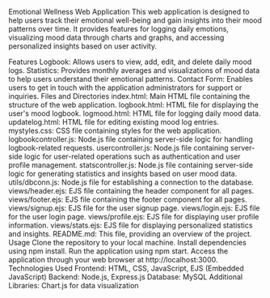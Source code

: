 Emotional Wellness Web Application
This web application is designed to help users track their emotional well-being and gain insights into their mood patterns over time. It provides features for logging daily emotions, visualizing mood data through charts and graphs, and accessing personalized insights based on user activity.

Features
Logbook: Allows users to view, add, edit, and delete daily mood logs.
Statistics: Provides monthly averages and visualizations of mood data to help users understand their emotional patterns.
Contact Form: Enables users to get in touch with the application administrators for support or inquiries.
Files and Directories
index.html: Main HTML file containing the structure of the web application.
logbook.html: HTML file for displaying the user's mood logbook.
logmood.html: HTML file for logging daily mood data.
updatelog.html: HTML file for editing existing mood log entries.
mystyles.css: CSS file containing styles for the web application.
logbookcontroller.js: Node.js file containing server-side logic for handling logbook-related requests.
usercontroller.js: Node.js file containing server-side logic for user-related operations such as authentication and user profile management.
statscontroller.js: Node.js file containing server-side logic for generating statistics and insights based on user mood data.
utils/dbconn.js: Node.js file for establishing a connection to the database.
views/header.ejs: EJS file containing the header component for all pages.
views/footer.ejs: EJS file containing the footer component for all pages.
views/signup.ejs: EJS file for the user signup page.
views/login.ejs: EJS file for the user login page.
views/profile.ejs: EJS file for displaying user profile information.
views/stats.ejs: EJS file for displaying personalized statistics and insights.
README.md: This file, providing an overview of the project.
Usage
Clone the repository to your local machine.
Install dependencies using npm install.
Run the application using npm start.
Access the application through your web browser at http://localhost:3000.
Technologies Used
Frontend: HTML, CSS, JavaScript, EJS (Embedded JavaScript)
Backend: Node.js, Express.js
Database: MySQL
Additional Libraries: Chart.js for data visualization
